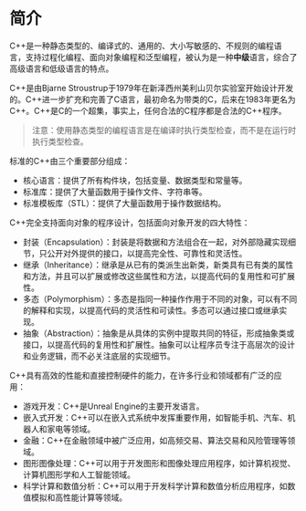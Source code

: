 # 简介

C++是一种静态类型的、编译式的、通用的、大小写敏感的、不规则的编程语言，支持过程化编程、面向对象编程和泛型编程，被认为是一种**中级**语言，综合了高级语言和低级语言的特点。

C++是由Bjarne Stroustrup于1979年在新泽西州美利山贝尔实验室开始设计开发的。C++进一步扩充和完善了C语言，最初命名为带类的C，后来在1983年更名为C++。C++是C的一个超集，事实上，任何合法的C程序都是合法的C++程序。

> 注意：使用静态类型的编程语言是在编译时执行类型检查，而不是在运行时执行类型检查。

标准的C++由三个重要部分组成：

- 核心语言：提供了所有构件块，包括变量、数据类型和常量等。
- 标准库：提供了大量函数用于操作文件、字符串等。
- 标准模板库（STL）：提供了大量函数用于操作数据结构。

C++完全支持面向对象的程序设计，包括面向对象开发的四大特性：

- 封装（Encapsulation）：封装是将数据和方法组合在一起，对外部隐藏实现细节，只公开对外提供的接口，以提高完全性、可靠性和灵活性。
- 继承（Inheritance）：继承是从已有的类派生出新类，新类具有已有类的属性和方法，并且可以扩展或修改这些属性和方法，以提高代码的复用性和可扩展性。
- 多态（Polymorphism）：多态是指同一种操作作用于不同的对象，可以有不同的解释和实现，以提高代码的灵活性和可读性。多态可以通过接口或继承实现。
- 抽象（Abstraction）：抽象是从具体的实例中提取共同的特征，形成抽象类或接口，以提高代码的复用性和扩展性。抽象可以让程序员专注于高层次的设计和业务逻辑，而不必关注底层的实现细节。

C++具有高效的性能和直接控制硬件的能力，在许多行业和领域都有广泛的应用：

- 游戏开发：C++是Unreal Engine的主要开发语言。
- 嵌入式开发：C++可以在嵌入式系统中发挥重要作用，如智能手机、汽车、机器人和家电等领域。
- 金融：C++在金融领域中被广泛应用，如高频交易、算法交易和风险管理等领域。
- 图形图像处理：C++可以用于开发图形和图像处理应用程序，如计算机视觉、计算机图形学和人工智能领域。
- 科学计算和数值分析：C++可以用于开发科学计算和数值分析应用程序，如数值模拟和高性能计算等领域。
